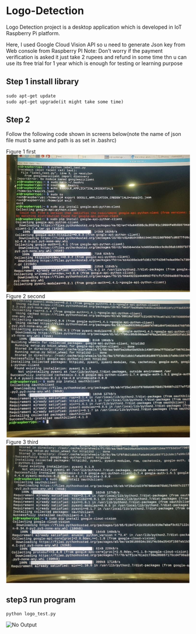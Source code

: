 # Logo-Detection
Logo Detection project is a desktop application which is developed in IoT Raspberry Pi platform.

Here, I used Google Cloud Vision API so u need to generate Json key from Web console from Raspberry PI
Note:
	Don’t worry if the payment verification is asked it just take 2 rupees and refund in some time
thn u can use its free trial for 1 year which is enough for testing or learning purpose 

## Step 1 install library 
	sudo apt-get update
	sudo apt-get upgrade(it might take some time) 
## Step 2
  Follow the following code shown in screens below(note the name of json file must b same and path is as set in .bashrc)
 
Figure 1 first
   ![](./Figures/fig1.png)	 
Figure 2 second
   ![](./Figures/fig2.png)
Figure 3 third
   ![](./Figures/fig3.png)
## step3 run program
	python logo_test.py
	
![No Output](https://raw.github.com/Noob-GT/Logo-Detection/main/output.jpg?raw=true)
